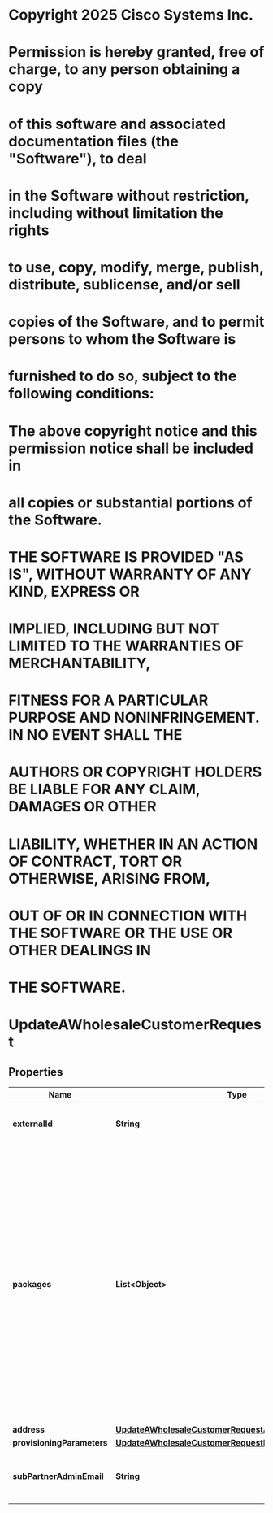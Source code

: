 <!--  Copyright 2025 Cisco Systems Inc.

Permission is hereby granted, free of charge, to any person obtaining a copy
of this software and associated documentation files (the "Software"), to deal
in the Software without restriction, including without limitation the rights
to use, copy, modify, merge, publish, distribute, sublicense, and/or sell
copies of the Software, and to permit persons to whom the Software is
furnished to do so, subject to the following conditions:

The above copyright notice and this permission notice shall be included in
all copies or substantial portions of the Software.

THE SOFTWARE IS PROVIDED "AS IS", WITHOUT WARRANTY OF ANY KIND, EXPRESS OR
IMPLIED, INCLUDING BUT NOT LIMITED TO THE WARRANTIES OF MERCHANTABILITY,
FITNESS FOR A PARTICULAR PURPOSE AND NONINFRINGEMENT. IN NO EVENT SHALL THE
AUTHORS OR COPYRIGHT HOLDERS BE LIABLE FOR ANY CLAIM, DAMAGES OR OTHER
LIABILITY, WHETHER IN AN ACTION OF CONTRACT, TORT OR OTHERWISE, ARISING FROM,
OUT OF OR IN CONNECTION WITH THE SOFTWARE OR THE USE OR OTHER DEALINGS IN
THE SOFTWARE.-->
# Copyright 2025 Cisco Systems Inc.
#
# Permission is hereby granted, free of charge, to any person obtaining a copy
# of this software and associated documentation files (the "Software"), to deal
# in the Software without restriction, including without limitation the rights
# to use, copy, modify, merge, publish, distribute, sublicense, and/or sell
# copies of the Software, and to permit persons to whom the Software is
# furnished to do so, subject to the following conditions:
#
# The above copyright notice and this permission notice shall be included in
# all copies or substantial portions of the Software.
#
# THE SOFTWARE IS PROVIDED "AS IS", WITHOUT WARRANTY OF ANY KIND, EXPRESS OR
# IMPLIED, INCLUDING BUT NOT LIMITED TO THE WARRANTIES OF MERCHANTABILITY,
# FITNESS FOR A PARTICULAR PURPOSE AND NONINFRINGEMENT. IN NO EVENT SHALL THE
# AUTHORS OR COPYRIGHT HOLDERS BE LIABLE FOR ANY CLAIM, DAMAGES OR OTHER
# LIABILITY, WHETHER IN AN ACTION OF CONTRACT, TORT OR OTHERWISE, ARISING FROM,
# OUT OF OR IN CONNECTION WITH THE SOFTWARE OR THE USE OR OTHER DEALINGS IN
# THE SOFTWARE.



# UpdateAWholesaleCustomerRequest


## Properties

| Name | Type | Description | Notes |
|------------ | ------------- | ------------- | -------------|
|**externalId** | **String** | External ID of the Wholesale customer. |  [optional] |
|**packages** | **List&lt;Object&gt;** | The complete list of Webex Wholesale packages to be assigned to the customer, including any packages already provisioned. If a package has already been assigned to this customer and is not present in this list, then that package will be removed. |  |
|**address** | [**UpdateAWholesaleCustomerRequestAddress**](UpdateAWholesaleCustomerRequestAddress.md) |  |  [optional] |
|**provisioningParameters** | [**UpdateAWholesaleCustomerRequestProvisioningParameters**](UpdateAWholesaleCustomerRequestProvisioningParameters.md) |  |  [optional] |
|**subPartnerAdminEmail** | **String** | The email of the sub partner organization admin. |  [optional] |



